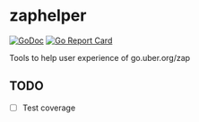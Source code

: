 # zaphelper
[![GoDoc](http://img.shields.io/badge/godoc-reference-5272B4.svg?style=flat-square)](https://godoc.org/github.com/yeeuu/zaphelper)
[![Go Report Card](https://goreportcard.com/badge/github.com/yeeuu/zaphelper)](https://goreportcard.com/report/github.com/yeeuu/zaphelper)

Tools to help user experience of go.uber.org/zap

## TODO

 - [ ] Test coverage
